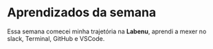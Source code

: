# Aprendizados da semana
Essa semana comecei minha trajetória na **Labenu**, aprendi a mexer no slack, Terminal, GitHub e VSCode. 
